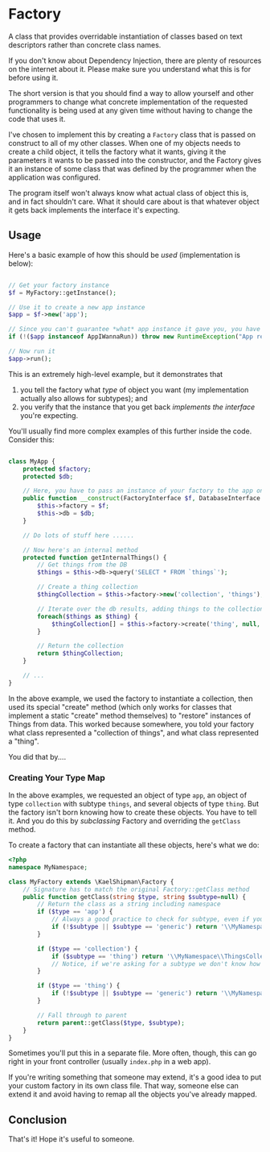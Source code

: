 # Factory

A class that provides overridable instantiation of classes based on text descriptors rather than concrete class names.

If you don't know about Dependency Injection, there are plenty of resources on the internet about it. Please make sure you understand what this is for before using it.

The short version is that you should find a way to allow yourself and other programmers to change what concrete implementation of the requested functionality is being used at any given time without having to change the code that uses it.

I've chosen to implement this by creating a `Factory` class that is passed on construct to all of my other classes. When one of my objects needs to create a child object, it tells the factory what it wants, giving it the parameters it wants to be passed into the constructor, and the Factory gives it an instance of some class that was defined by the programmer when the application was configured.

The program itself won't always know what actual class of object this is, and in fact shouldn't care. What it should care about is that whatever object it gets back implements the interface it's expecting.

## Usage

Here's a basic example of how this should be *used* (implementation is below):

```php

// Get your factory instance
$f = MyFactory::getInstance();

// Use it to create a new app instance
$app = $f->new('app');

// Since you can't guarantee *what* app instance it gave you, you have to verify that it implements the interface you're expecting
if (!($app instanceof AppIWannaRun)) throw new RuntimeException("App returned by factory must be of type `AppIWannaRun`");

// Now run it
$app->run();

```

This is an extremely high-level example, but it demonstrates that

1. you tell the factory what *type* of object you want (my implementation actually also allows for subtypes); and
2. you verify that the instance that you get back *implements the interface* you're expecting.

You'll usually find more complex examples of this further inside the code. Consider this:

```php

class MyApp {
    protected $factory;
    protected $db;

    // Here, you have to pass an instance of your factory to the app on construct, along with an instance of a DB
    public function __construct(FactoryInterface $f, DatabaseInterface $db) {
        $this->factory = $f;
        $this->db = $db;
    }

    // Do lots of stuff here ......

    // Now here's an internal method
    protected function getInternalThings() {
        // Get things from the DB
        $things = $this->db->query('SELECT * FROM `things`');

        // Create a thing collection
        $thingCollection = $this->factory->new('collection', 'things');

        // Iterate over the db results, adding things to the collection
        foreach($things as $thing) {
            $thingCollection[] = $this->factory->create('thing', null, $thing);
        }

        // Return the collection
        return $thingCollection;
    }

    // ...
}

```

In the above example, we used the factory to instantiate a collection, then used its special "create" method (which only works for classes that implement a static "create" method themselves) to "restore" instances of Things from data. This worked because somewhere, you told your factory what class represented a "collection of things", and what class represented a "thing".

You did that by....

### Creating Your Type Map

In the above examples, we requested an object of type `app`, an object of type `collection` with subtype `things`, and several objects of type `thing`. But the factory isn't born knowing how to create these objects. You have to tell it. And you do this by *subclassing* Factory and overriding the `getClass` method.

To create a factory that can instantiate all these objects, here's what we do:

```php
<?php
namespace MyNamespace;

class MyFactory extends \KaelShipman\Factory {
    // Signature has to match the original Factory::getClass method
    public function getClass(string $type, string $subtype=null) {
        // Return the class as a string including namespace
        if ($type == 'app') {
            // Always a good practice to check for subtype, even if you don't need one today
            if (!$subtype || $subtype == 'generic') return '\\MyNamespace\\App';
        }

        if ($type == 'collection') {
            if ($subtype == 'thing') return '\\MyNamespace\\ThingsCollection';
            // Notice, if we're asking for a subtype we don't know how to create, it falls through
        }

        if ($type == 'thing') {
            if (!$subtype || $subtype == 'generic') return '\\MyNamespace\\Thing';
        }

        // Fall through to parent
        return parent::getClass($type, $subtype);
    }
}
```

Sometimes you'll put this in a separate file. More often, though, this can go right in your front controller (usually `index.php` in a web app).

If you're writing something that someone may extend, it's a good idea to put your custom factory in its own class file. That way, someone else can extend it and avoid having to remap all the objects you've already mapped.

## Conclusion

That's it! Hope it's useful to someone.

